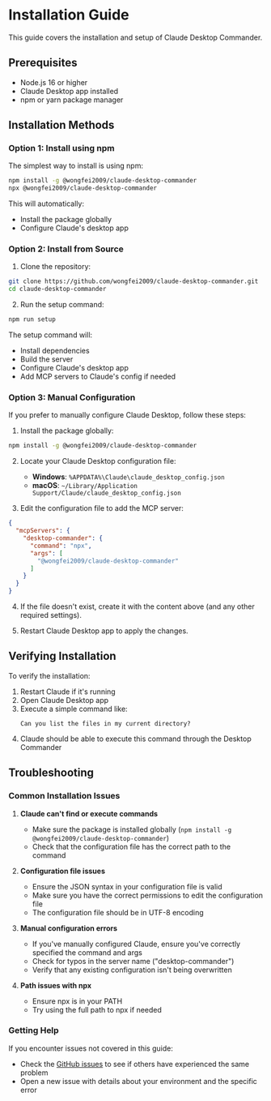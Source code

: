 # Installation Guide

This guide covers the installation and setup of Claude Desktop Commander.

## Prerequisites

- Node.js 16 or higher
- Claude Desktop app installed
- npm or yarn package manager

## Installation Methods

### Option 1: Install using npm

The simplest way to install is using npm:
```bash
npm install -g @wongfei2009/claude-desktop-commander
npx @wongfei2009/claude-desktop-commander
```

This will automatically:
- Install the package globally
- Configure Claude's desktop app

### Option 2: Install from Source

1. Clone the repository:
```bash
git clone https://github.com/wongfei2009/claude-desktop-commander.git
cd claude-desktop-commander
```

2. Run the setup command:
```bash
npm run setup
```

The setup command will:
- Install dependencies
- Build the server
- Configure Claude's desktop app
- Add MCP servers to Claude's config if needed

### Option 3: Manual Configuration

If you prefer to manually configure Claude Desktop, follow these steps:

1. Install the package globally:
```bash
npm install -g @wongfei2009/claude-desktop-commander
```

2. Locate your Claude Desktop configuration file:
   - **Windows**: `%APPDATA%\Claude\claude_desktop_config.json`
   - **macOS**: `~/Library/Application Support/Claude/claude_desktop_config.json`

3. Edit the configuration file to add the MCP server:
```json
{
  "mcpServers": {
    "desktop-commander": {
      "command": "npx",
      "args": [
        "@wongfei2009/claude-desktop-commander"
      ]
    }
  }
}
```

4. If the file doesn't exist, create it with the content above (and any other required settings).

5. Restart Claude Desktop app to apply the changes.

## Verifying Installation

To verify the installation:

1. Restart Claude if it's running
2. Open Claude Desktop app
3. Execute a simple command like:
   ```
   Can you list the files in my current directory?
   ```
4. Claude should be able to execute this command through the Desktop Commander

## Troubleshooting

### Common Installation Issues

1. **Claude can't find or execute commands**
   - Make sure the package is installed globally (`npm install -g @wongfei2009/claude-desktop-commander`)
   - Check that the configuration file has the correct path to the command

2. **Configuration file issues**
   - Ensure the JSON syntax in your configuration file is valid
   - Make sure you have the correct permissions to edit the configuration file
   - The configuration file should be in UTF-8 encoding

3. **Manual configuration errors**
   - If you've manually configured Claude, ensure you've correctly specified the command and args
   - Check for typos in the server name ("desktop-commander")
   - Verify that any existing configuration isn't being overwritten

4. **Path issues with npx**
   - Ensure npx is in your PATH
   - Try using the full path to npx if needed

### Getting Help

If you encounter issues not covered in this guide:

- Check the [GitHub issues](https://github.com/wongfei2009/claude-desktop-commander/issues) to see if others have experienced the same problem
- Open a new issue with details about your environment and the specific error
